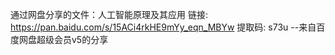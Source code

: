 通过网盘分享的文件：人工智能原理及其应用
链接: https://pan.baidu.com/s/15ACi4rkHE9mYy_eqn_MBYw 提取码: s73u 
--来自百度网盘超级会员v5的分享
